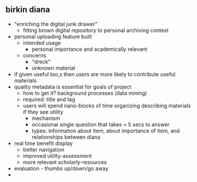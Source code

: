 birkin diana
------------

* "enriching the digital junk drawer"
	* fitting brown digital repository to personal archiving context
* personal uploading feature built
	* intended usage
		* personal importance and academically relevant
	* concerns
		* "dreck"
		* unknown material
* if given useful too,s then users are more likely to contribute useful materials
* quality metadata is essential for goals of project
	* how to get it? background processes (data mining)
	* required: title and tag
	* users will spend nano-blocks of time organizing describing materials if they see utility
		* mechanism
		* occasional single question that takes < 5 secs to answer
		* types: information about item, about importance of item, and relationships between diana
* real time benefit display
	* better navigation
	* improved utility-assessment
	* more relevant scholarly-resources
* evaluation - thumbs up/down/go away
* 